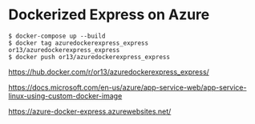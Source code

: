 # Dockerized Express on Azure

```
$ docker-compose up --build
$ docker tag azuredockerexpress_express or13/azuredockerexpress_express
$ docker push or13/azuredockerexpress_express
```

https://hub.docker.com/r/or13/azuredockerexpress_express/

https://docs.microsoft.com/en-us/azure/app-service-web/app-service-linux-using-custom-docker-image

https://azure-docker-express.azurewebsites.net/